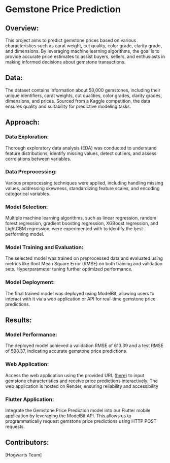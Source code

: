 

# Gemstone Price Prediction 

## Overview:
This project aims to predict gemstone prices based on various characteristics such as carat weight, cut quality, color grade, clarity grade, and dimensions. By leveraging machine learning algorithms, the goal is to provide accurate price estimates to assist buyers, sellers, and enthusiasts in making informed decisions about gemstone transactions.

## Data:
The dataset contains information about 50,000 gemstones, including their unique identifiers, carat weights, cut qualities, color grades, clarity grades, dimensions, and prices. Sourced from a Kaggle competition, the data ensures quality and suitability for predictive modeling tasks.

## Approach:
### Data Exploration: 
Thorough exploratory data analysis (EDA) was conducted to understand feature distributions, identify missing values, detect outliers, and assess correlations between variables.

### Data Preprocessing: 
Various preprocessing techniques were applied, including handling missing values, addressing skewness, standardizing feature scales, and encoding categorical variables.

### Model Selection: 
Multiple machine learning algorithms, such as linear regression, random forest regression, gradient boosting regression, XGBoost regression, and LightGBM regression, were experimented with to identify the best-performing model.

### Model Training and Evaluation: 
The selected model was trained on preprocessed data and evaluated using metrics like Root Mean Square Error (RMSE) on both training and validation sets. Hyperparameter tuning further optimized performance.

### Model Deployment: 
The final trained model was deployed using ModelBit, allowing users to interact with it via a web application or API for real-time gemstone price predictions.

## Results:
### Model Performance: 
The deployed model achieved a validation RMSE of 613.39 and a test RMSE of 598.37, indicating accurate gemstone price predictions.

### Web Application: 
Access the web application using the provided URL ([here](https://gemstoneprice-od8y.onrender.com/)) to input gemstone characteristics and receive price predictions interactively. The web application is hosted on Render, ensuring reliability and accessibility

### Flutter Application: 
Integrate the Gemstone Price Prediction model into our Flutter mobile application by leveraging the ModelBit API. This allows us to programmatically request gemstone price predictions using HTTP POST requests.

## Contributors:
[Hogwarts Team]

